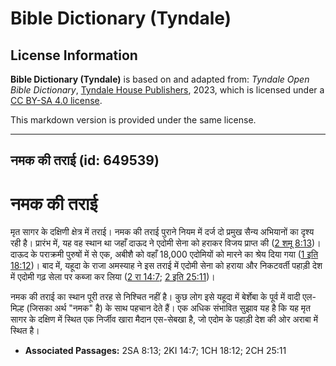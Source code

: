 # Bible Dictionary (Tyndale)

## License Information

**Bible Dictionary (Tyndale)** is based on and adapted from: _Tyndale Open Bible Dictionary_, [Tyndale House Publishers](https://tyndaleopenresources.com/), 2023, which is licensed under a [CC BY-SA 4.0 license](https://creativecommons.org/licenses/by-sa/4.0/legalcode.en).

This markdown version is provided under the same license.



--------------------------------

## नमक की तराई (id: 649539)

नमक की तराई
===========

मृत सागर के दक्षिणी क्षेत्र में तराई। नमक की तराई पुराने नियम में दर्ज दो प्रमुख सैन्य अभियानों का दृश्य रही है। प्रारंभ में, यह वह स्थान था जहाँ दाऊद ने एदोमी सेना को हराकर विजय प्राप्त की ([2 शमू 8:13](https://ref.ly/2Sam8:13))। दाऊद के पराक्रमी पुरुषों में से एक, अबीशै को वहाँ 18,000 एदोमियों को मारने का श्रेय दिया गया ([1 इति 18:12](https://ref.ly/1Chr18:12))। बाद में, यहूदा के राजा अमस्याह ने इस तराई में एदोमी सेना को हराया और निकटवर्ती पहाड़ी देश में एदोमी गढ़ सेला पर कब्जा कर लिया ([2 रा 14:7](https://ref.ly/2Kgs14:7); [2 इति 25:11](https://ref.ly/2Chr25:11))।

नमक की तराई का स्थान पूरी तरह से निश्चित नहीं है। कुछ लोग इसे यहूदा में बेर्शेबा के पूर्व में वादी एल\-मिल्ह (जिसका अर्थ "नमक" है) के साथ पहचान देते हैं। एक अधिक संभावित सुझाव यह है कि यह मृत सागर के दक्षिण में स्थित एक निर्जीव खारा मैदान एस\-सेबखा है, जो एदोम के पहाड़ी देश की ओर अराबा में स्थित है।

* **Associated Passages:** 2SA 8:13; 2KI 14:7; 1CH 18:12; 2CH 25:11

